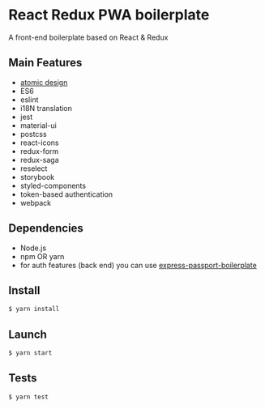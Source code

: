 # React Redux PWA boilerplate

A front-end boilerplate based on React & Redux

## Main Features
- [atomic design](http://bradfrost.com/blog/post/atomic-web-design/)
- ES6
- eslint
- i18N translation
- jest
- material-ui
- postcss
- react-icons
- redux-form
- redux-saga
- reselect
- storybook
- styled-components
- token-based authentication
- webpack

## Dependencies
- Node.js
- npm OR yarn
- for auth features (back end) you can use [express-passport-boilerplate](https://github.com/alexander-elgin/express-passport-boilerplate)

## Install
```sh
$ yarn install
```

## Launch
```sh
$ yarn start
```

## Tests
```sh
$ yarn test
```
